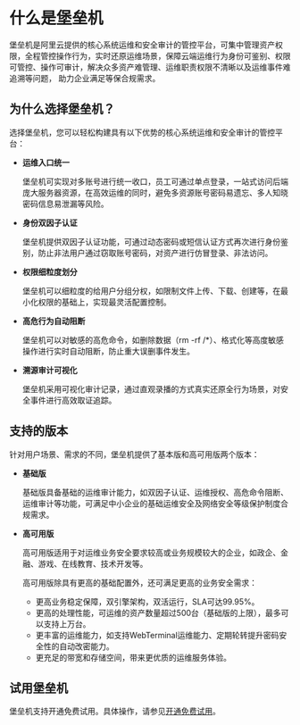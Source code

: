 # 什么是堡垒机

堡垒机是阿里云提供的核心系统运维和安全审计的管控平台，可集中管理资产权限，全程管控操作行为，实时还原运维场景，保障云端运维行为身份可鉴别、权限可管控、操作可审计，解决众多资产难管理、运维职责权限不清晰以及运维事件难追溯等问题， 助力企业满足等保合规需求。

## 为什么选择堡垒机？

选择堡垒机，您可以轻松构建具有以下优势的核心系统运维和安全审计的管控平台：

-   **运维入口统一**

    堡垒机可实现对多账号进行统一收口，员工可通过单点登录，一站式访问后端庞大服务器资源，在高效运维的同时，避免多资源账号密码易遗忘、多人知晓密码信息易泄漏等风险。

-   **身份双因子认证**

    堡垒机提供双因子认证功能，可通过动态密码或短信认证方式再次进行身份鉴别，防止非法用户通过窃取账号密码，对资产进行仿冒登录、非法访问。

-   **权限细粒度划分**

    堡垒机可以细粒度的给用户分组分权，如限制文件上传、下载、创建等，在最小化权限的基础上，实现最灵活配置控制。

-   **高危行为自动阻断**

    堡垒机可以对敏感的高危命令，如删除数据（rm -rf /\*）、格式化等高度敏感操作进行实时自动阻断，防止重大误删事件发生。

-   **溯源审计可视化**

    堡垒机采用可视化审计记录，通过直观录播的方式真实还原全行为场景，对安全事件进行高效取证追踪。


## 支持的版本

针对用户场景、需求的不同，堡垒机提供了基本版和高可用版两个版本：

-   **基础版**

    基础版具备基础的运维审计能力，如双因子认证、运维授权、高危命令阻断、运维审计等功能，可满足中小企业的基础运维安全及网络安全等级保护制度合规需求。

-   **高可用版**

    高可用版适用于对运维业务安全要求较高或业务规模较大的企业，如政企、金融、游戏、在线教育、技术开发等。

    高可用版除具有更高的基础配置外，还可满足更高的业务安全需求：

    -   更高业务稳定保障，双引擎架构，双活运行，SLA可达99.95%。
    -   更高的处理性能，可运维的资产数量超过500台（基础版的上限），最多可以支持上万台。
    -   更丰富的运维能力，如支持WebTerminal运维能力、定期轮转提升密码安全性的自动改密能力。
    -   更充足的带宽和存储空间，带来更优质的运维服务体验。

## 试用堡垒机

堡垒机支持开通免费试用。具体操作，请参见[开通免费试用](/intl.zh-CN/.md)。

